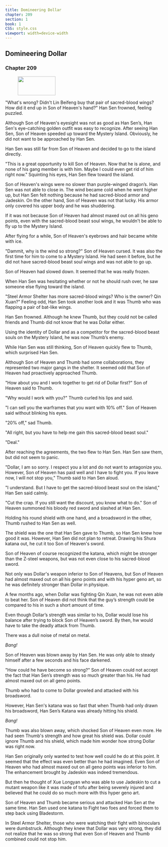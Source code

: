 ```yaml
---
title: Domineering Dollar
chapter: 209
section: 1
book: 1
CSS: style.css
viewport: width=device-width
---
```


## Domineering Dollar

### Chapter 209

<figure>
	<img src="../Images/gem.gif" alt="" id="gem" width="120" height="60" />
</figure>

"What's wrong? Didn't Lin Beifeng buy that pair of sacred-blood wings? How did it end up in Son of Heaven's hand?" Han Sen frowned, feeling puzzled.

Although Son of Heaven's eyesight was not as good as Han Sen’s, Han Sen's eye-catching golden outfit was easy to recognize. After seeing Han Sen, Son of Heaven speeded up toward the Mystery Island. Obviously, he did not want to be approached by Han Sen.

Han Sen was still far from Son of Heaven and decided to go to the island directly.

"This is a great opportunity to kill Son of Heaven. Now that he is alone, and none of his gang member is with him. Maybe I could even get rid of him right now." Squinting his eyes, Han Sen flew toward the island.

Son of Heaven's wings were no slower than purple-winged dragon’s. Han Sen was not able to close in. The wind became cold when he went higher up, but Han Sen felt nothing because he had sacred-blood armor and Jadeskin. On the other hand, Son of Heaven was not that lucky. His armor only covered his upper body and he was shuddering.

If it was not because Son of Heaven had almost maxed out on all his geno points, even with the sacred-blood beast soul wings, he wouldn't be able to fly up to the Mystery Island.

After flying for a while, Son of Heaven's eyebrows and hair became white with ice.

"Dammit, why is the wind so strong?" Son of Heaven cursed. It was also the first time for him to come to a Mystery Island. He had seen it before, but he did not have sacred-blood beast soul wings and was not able to go up.

Son of Heaven had slowed down. It seemed that he was really frozen.

When Han Sen was hesitating whether or not he should rush over, he saw someone else flying toward the island.

"Steel Armor Shelter has more sacred-blood wings? Who is the owner? Qin Xuan?" Feeling odd, Han Sen took another look and it was Thumb who was flapping a pair of bat-like wings.

Han Sen frowned. Although he knew Thumb, but they could not be called friends and Thumb did not know that he was Dollar either.

Using the identity of Dollar and as a competitor for the sacred-blood beast souls on the Mystery Island, he was now Thumb’s enemy.

While Han Sen was still thinking, Son of Heaven quickly flew to Thumb, which surprised Han Sen.

Although Son of Heaven and Thumb had some collaborations, they represented two major gangs in the shelter. It seemed odd that Son of Heaven had proactively approached Thumb.

"How about you and I work together to get rid of Dollar first?" Son of Heaven said to Thumb.

"Why would I work with you?" Thumb curled his lips and said.

"I can sell you the warframes that you want with 10% off." Son of Heaven said without blinking his eyes.

"20% off," sad Thumb.

"All right, but you have to help me gain this sacred-blood beast soul."

"Deal."

After reaching the agreements, the two flew to Han Sen. Han Sen saw them, but did not seem to panic.

"Dollar, I am so sorry. I respect you a lot and do not want to antagonize you. However, Son of Heaven has paid well and I have to fight you. If you leave now, I will not stop you," Thumb said to Han Sen aloud.

"I understand. But I have to get the sacred-blood beast soul on the island," Han Sen said calmly.

"Cut the crap. If you still want the discount, you know what to do." Son of Heaven summoned his bloody red sword and slashed at Han Sen.

Holding his round shield with one hand, and a broadsword in the other, Thumb rushed to Han Sen as well.

The shield was the one that Han Sen gave to Thumb, so Han Sen knew how good it was. However, Han Sen did not plan to retreat. Drawing his Shura katana out, he cut it too Son of Heaven's sword.

Son of Heaven of course recognized the katana, which might be stronger than the Z-steel weapons, but was not even close to his sacred-blood sword.

Not only was Dollar's weapon inferior to Son of Heavens, but Son of Heaven had almost maxed out on all his geno points and with his hyper geno art, so he was definitely stronger than Dollar in physique.

A few months ago, when Dollar was fighting Qin Xuan, he was not even able to beat her. Son of Heaven did not think that the guy’s strength could be compared to his in such a short amount of time.

Even though Dollar’s strength was similar to his, Dollar would lose his balance after trying to block Son of Heaven’s sword. By then, hw would have to take the deadly attack from Thumb.

There was a dull noise of metal on metal.

*Bang!*

Son of Heaven was blown away by Han Sen. He was only able to steady himself after a few seconds and his face darkened.

"How could he have become so strong?" Son of Heaven could not accept the fact that Han Sen’s strength was so much greater than his. He had almost maxed out on all geno points.

Thumb who had to come to Dollar growled and attacked with his broadsword.

However, Han Sen's katana was so fast that when Thumb had only drawn his broadsword, Han Sen’s Katana was already hitting his shield.

*Bang!*

Thumb was also blown away, which shocked Son of Heaven even more. He had seen Thumb's strength and how great his shield was. Dollar could ignore Thumb and his shield, which made him wonder how strong Dollar was right now.

Han Sen originally only wanted to test how well could he do at this point. It seemed that the effect was even better than he had imagined. Even Son of Heaven who had almost maxed out on all geno points was inferior to him. The enhancement brought by Jadeskin was indeed tremendous.

But then he thought of Xue Longyan who was able to use Jadeskin to cut a mutant weapon like it was made of tofu after being severely injured and believed that he could do so much more with this hyper geno art.

Son of Heaven and Thumb became serious and attacked Han Sen at the same time. Han Sen used one katana to Fight two foes and forced them to step back using Bladestorm.

In Steel Armor Shelter, those who were watching their fight with binoculars were dumbstruck. Although they knew that Dollar was very strong, they did not realize that he was so strong that even Son of Heaven and Thumb combined could not stop him.